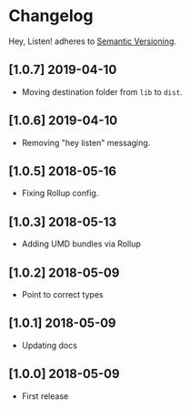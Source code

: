 # Changelog

Hey, Listen! adheres to [Semantic Versioning](http://semver.org/).

## [1.0.7] 2019-04-10

- Moving destination folder from `lib` to `dist`.

## [1.0.6] 2019-04-10

- Removing "hey listen" messaging.

## [1.0.5] 2018-05-16

- Fixing Rollup config.

## [1.0.3] 2018-05-13

- Adding UMD bundles via Rollup

## [1.0.2] 2018-05-09

- Point to correct types

## [1.0.1] 2018-05-09

- Updating docs

## [1.0.0] 2018-05-09

- First release
